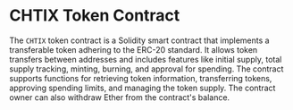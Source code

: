 # CHTIX Token Contract

The `CHTIX` token contract is a Solidity smart contract that implements a transferable token adhering to the ERC-20 standard. It allows token transfers between addresses and includes features like initial supply, total supply tracking, minting, burning, and approval for spending. The contract supports functions for retrieving token information, transferring tokens, approving spending limits, and managing the token supply. The contract owner can also withdraw Ether from the contract's balance.
